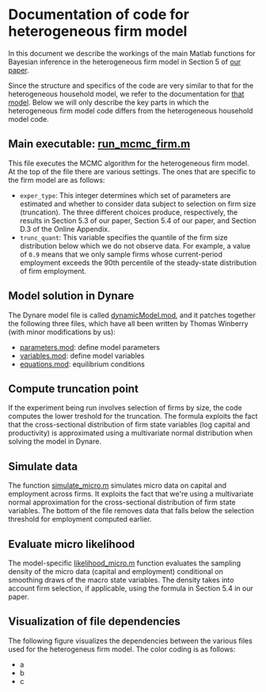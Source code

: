 # Documentation of code for heterogeneous firm model

In this document we describe the workings of the main Matlab functions for Bayesian inference in the heterogeneous firm model in Section 5 of [our paper](https://scholar.princeton.edu/mikkelpm/het_agents).

Since the structure and specifics of the code are very similar to that for the heterogeneous household model, we refer to the documentation for [that model](hh.md). Below we will only describe the key parts in which the heterogeneous firm model code differs from the heterogeneous household model code.

## Main executable: [run_mcmc_firm.m](../program/run_mcmc_firm.m)

This file executes the MCMC algorithm for the heterogeneous firm model. At the top of the file there are various settings. The ones that are specific to the firm model are as follows:
- `exper_type`: This integer determines which set of parameters are estimated and whether to consider data subject to selection on firm size (truncation). The three different choices produce, respectively, the results in Section 5.3 of our paper, Section 5.4 of our paper, and Section D.3 of the Online Appendix.
- `trunc_quant`: This variable specifies the quantile of the firm size distribution below which we do not observe data. For example, a value of `0.9` means that we only sample firms whose current-period employment exceeds the 90th percentile of the steady-state distribution of firm employment.

## Model solution in Dynare

The Dynare model file is called [dynamicModel.mod](../program/firm_model/dynare/dynamicModel.mod), and it patches together the following three files, which have all been written by Thomas Winberry (with minor modifications by us):
- [parameters.mod](../program/firm_model/dynare/parameters.mod): define model parameters
- [variables.mod](../program/firm_model/dynare/variables.mod): define model variables
- [equations.mod](../program/firm_model/dynare/equations.mod): equilibrium conditions

## Compute truncation point

If the experiment being run involves selection of firms by size, the code computes the lower treshold for the truncation. The formula exploits the fact that the cross-sectional distribution of firm state variables (log capital and productivity) is approximated using a multivariate normal distribution when solving the model in Dynare.

## Simulate data

The function [simulate_micro.m](../program/firm_model/auxiliary_functions/sim/simulate_micro.m) simulates micro data on capital and employment across firms. It exploits the fact that we're using a multivariate normal approximation for the cross-sectional distribution of firm state variables. The bottom of the file removes data that falls below the selection threshold for employment computed earlier.

## Evaluate micro likelihood

The model-specific [likelihood_micro.m](../program/firm_model/auxiliary_functions/likelihood/likelihood_micro.m) function evaluates the sampling density of the micro data (capital and employment) conditional on smoothing draws of the macro state variables. The density takes into account firm selection, if applicable, using the formula in Section 5.4 in our paper.

## Visualization of file dependencies

The following figure visualizes the dependencies between the various files used for the heterogeneus firm model. The color coding is as follows:
- a
- b
- c
